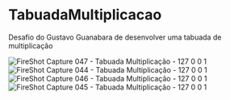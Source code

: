 # TabuadaMultiplicacao
Desafio do Gustavo Guanabara de desenvolver uma tabuada de multiplicação


![FireShot Capture 047 - Tabuada Multiplicação - 127 0 0 1](https://user-images.githubusercontent.com/45328215/72930234-4304b180-3d3a-11ea-9624-4518b2d260eb.png)
![FireShot Capture 044 - Tabuada Multiplicação - 127 0 0 1](https://user-images.githubusercontent.com/45328215/72930235-4304b180-3d3a-11ea-9a0c-385ae2ce6923.png)
![FireShot Capture 046 - Tabuada Multiplicação - 127 0 0 1](https://user-images.githubusercontent.com/45328215/72930237-4304b180-3d3a-11ea-819c-1edad6b0dfa8.png)
![FireShot Capture 045 - Tabuada Multiplicação - 127 0 0 1](https://user-images.githubusercontent.com/45328215/72930236-4304b180-3d3a-11ea-966f-5e0f31a5f9ec.png)
